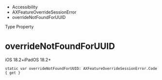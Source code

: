 

- Accessibility
- AXFeatureOverrideSessionError
-  overrideNotFoundForUUID 

Type Property

# overrideNotFoundForUUID

iOS 18.2+iPadOS 18.2+

``` source
static var overrideNotFoundForUUID: AXFeatureOverrideSessionError.Code { get }
```

